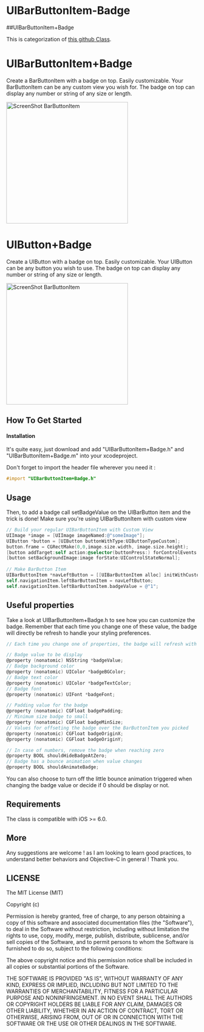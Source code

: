 UIBarButtonItem-Badge
=====================

##UIBarButtonItem+Badge

This is categorization of [this github Class](https://github.com/TanguyAladenise/BBBadgeBarButtonItem).


UIBarButtonItem+Badge
==============
<p>Create a BarButtonItem with a badge on top. Easily customizable.
Your BarButtonItem can be any custom view you wish for. The badge on top can display any number or string of any size or length.</p>

<img alt="ScreenShot BarButtonItem" src="https://github.com/mikemtol/UIBarButtonItem-Badge/blob/master/screenshot.png?raw=true" width="320px"/>


UIButton+Badge
==============

<p>Create a UIButton with a badge on top. Easily customizable.
Your UIButton can be any button you wish to use. The badge on top can display any number or string of any size or length.</p>

<img alt="ScreenShot BarButtonItem" src="https://github.com/mikemtol/UIBarButtonItem-Badge/blob/master/screenshot2.png?raw=true" width="320px"/>


How To Get Started
------------------

#### Installation 

It's quite easy, just download and add "UIBarButtonItem+Badge.h" and "UIBarButtonItem+Badge.m" into your xcodeproject.

Don't forget to import the header file wherever you need it :

``` objective-c
#import "UIBarButtonItem+Badge.h"
```

Usage
------------------

Then, to add a badge call setBadgeValue on the UIBarButton item and the trick is done! Make sure you're using 
UIBarButtonItem with custom view

``` objective-c
// Build your regular UIBarButtonItem with Custom View
UIImage *image = [UIImage imageNamed:@"someImage"];
UIButton *button = [UIButton buttonWithType:UIButtonTypeCustom];
button.frame = CGRectMake(0,0,image.size.width, image.size.height);
[button addTarget:self action:@selector(buttonPress:) forControlEvents:UIControlEventTouchDown];
[button setBackgroundImage:image forState:UIControlStateNormal];
    
// Make BarButton Item
UIBarButtonItem *navLeftButton = [[UIBarButtonItem alloc] initWithCustomView:button];
self.navigationItem.leftBarButtonItem = navLeftButton;
self.navigationItem.leftBarButtonItem.badgeValue = @"1";
```

Useful properties
---------------

Take a look at UIBarButtonItem+Badge.h to see how you can customize the badge.
Remember that each time you change one of these value, the badge will directly be refresh to handle your styling preferences.

``` objective-c
// Each time you change one of properties, the badge will refresh with your changes

// Badge value to be display
@property (nonatomic) NSString *badgeValue;
// Badge background color
@property (nonatomic) UIColor *badgeBGColor;
// Badge text color
@property (nonatomic) UIColor *badgeTextColor;
// Badge font
@property (nonatomic) UIFont *badgeFont;

// Padding value for the badge
@property (nonatomic) CGFloat badgePadding;
// Minimum size badge to small
@property (nonatomic) CGFloat badgeMinSize;
// Values for offseting the badge over the BarButtonItem you picked
@property (nonatomic) CGFloat badgeOriginX;
@property (nonatomic) CGFloat badgeOriginY;

// In case of numbers, remove the badge when reaching zero
@property BOOL shouldHideBadgeAtZero;
// Badge has a bounce animation when value changes
@property BOOL shouldAnimateBadge;
```

You can also choose to turn off the little bounce animation triggered when changing the badge value or decide if 0 should be display or not.

Requirements
---------------

The class is compatible with iOS >= 6.0.


More
----

<p>Any suggestions are welcome ! as I am looking to learn good practices, to understand better behaviors and Objective-C in general !
Thank you.</p>

LICENSE
-------
The MIT License (MIT)

Copyright (c) <year> <copyright holders>

Permission is hereby granted, free of charge, to any person obtaining a copy
of this software and associated documentation files (the "Software"), to deal
in the Software without restriction, including without limitation the rights
to use, copy, modify, merge, publish, distribute, sublicense, and/or sell
copies of the Software, and to permit persons to whom the Software is
furnished to do so, subject to the following conditions:

The above copyright notice and this permission notice shall be included in
all copies or substantial portions of the Software.

THE SOFTWARE IS PROVIDED "AS IS", WITHOUT WARRANTY OF ANY KIND, EXPRESS OR
IMPLIED, INCLUDING BUT NOT LIMITED TO THE WARRANTIES OF MERCHANTABILITY,
FITNESS FOR A PARTICULAR PURPOSE AND NONINFRINGEMENT. IN NO EVENT SHALL THE
AUTHORS OR COPYRIGHT HOLDERS BE LIABLE FOR ANY CLAIM, DAMAGES OR OTHER
LIABILITY, WHETHER IN AN ACTION OF CONTRACT, TORT OR OTHERWISE, ARISING FROM,
OUT OF OR IN CONNECTION WITH THE SOFTWARE OR THE USE OR OTHER DEALINGS IN
THE SOFTWARE.




